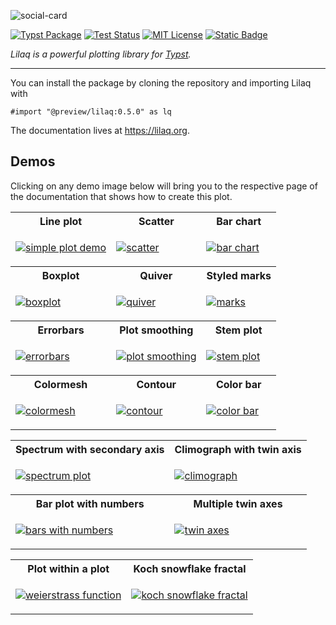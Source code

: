 

![social-card](https://github.com/user-attachments/assets/d1d9eab9-deb8-4cd2-9dd5-78c26418ca98)


[![Typst Package](https://img.shields.io/badge/dynamic/toml?url=https%3A%2F%2Fraw.githubusercontent.com%2Flilaq-project%2Flilaq%2Fv0.5.0%2Ftypst.toml&query=%24.package.version&prefix=v&logo=typst&label=package&color=239DAD)](https://typst.app/universe/package/lilaq)
[![Test Status](https://github.com/lilaq-project/lilaq/actions/workflows/run_tests.yml/badge.svg)](https://github.com/lilaq-project/lilaq/actions/workflows/run_tests.yml)
[![MIT License](https://img.shields.io/badge/license-MIT-blue)](https://github.com/lilaq-project/lilaq/blob/main/LICENSE)
[![Static Badge](https://img.shields.io/badge/documentation-736ad9)](https://lilaq.org/)

_Lilaq is a powerful plotting library for [Typst](https://typst.app/)._


----



You can install the package by cloning the repository and importing Lilaq with
```typ
#import "@preview/lilaq:0.5.0" as lq
```

The documentation lives at https://lilaq.org. 

## Demos
Clicking on any demo image below will bring you to the respective page of the documentation that shows how to create this plot. 


<table>
<tr>
    <th>Line plot</th>
    <th>Scatter</th>
    <th>Bar chart</th>
</tr>
<tr>
<td>

[![simple plot demo](https://github.com/user-attachments/assets/c71886e0-e0a9-499e-848f-18580b1da523)](https://lilaq.org/docs/quickstart#the-first-plot)

</td>

<td>

[![scatter](https://github.com/user-attachments/assets/a1cf3019-b306-44a0-b28f-a2bb6fa522eb)](https://lilaq.org/docs/reference/scatter)

</td>
<td>

[![bar chart](https://github.com/user-attachments/assets/7822cc4f-6f12-4622-9f38-18ca7dd2a4fa)](https://lilaq.org/docs/reference/bar)

</td>
</tr>
<tr>
    <th>Boxplot</th>
    <th>Quiver</th>
    <th>Styled marks</th>
</tr>
<tr>
<td>

[![boxplot](https://github.com/user-attachments/assets/09b1251a-46b3-488f-aab8-451d950c044c)](https://lilaq.org/docs/reference/boxplot)

</td>
<td>

[![quiver](https://github.com/user-attachments/assets/98f10346-2686-4c0c-8955-8a42465e65aa)](https://lilaq.org/docs/reference/quiver)

</td>
<td>

[![marks](https://github.com/user-attachments/assets/26e9e478-1599-4ded-9e6d-7fe0193ae6b9)](https://lilaq.org/docs/examples/styled-marks)

</td>
</tr>

<tr>
    <th>Errorbars</th>
    <th>Plot smoothing</th>
    <th>Stem plot</th>
</tr>
<tr>
<td>

[![errorbars](https://github.com/user-attachments/assets/fdb054ad-e946-4ace-8a43-334676afebff)](https://lilaq.org/docs/reference/errorbar)

</td>
<td>

[![plot smoothing](https://github.com/user-attachments/assets/912bfbda-b091-4074-8601-3c173a8168da)](https://lilaq.org/docs/reference/plot#smooth)

</td>
<td>

[![stem plot](https://github.com/user-attachments/assets/070fb488-ff8b-401b-aba3-31f2ea02f996)](https://lilaq.org/docs/reference/stem)

</td>
</tr>

<tr>
    <th>Colormesh</th>
    <th>Contour</th>
    <th>Color bar</th>
</tr>
<tr>
<td>

[![colormesh](https://github.com/user-attachments/assets/db59b76b-7eda-4045-9faf-e74fa9e92043)](https://lilaq.org/docs/reference/colormesh)

</td>
<td>

[![contour](https://github.com/user-attachments/assets/b60d8bac-faf6-4465-bd78-0687f3912108)](https://lilaq.org/docs/reference/contour)

</td>
<td>

[![color bar](https://github.com/user-attachments/assets/babf0319-e4e7-4c0d-90d4-ca80739773f6)](https://lilaq.org/docs/reference/colorbar)

</td>
</tr>
</table>



<table>
<tr>
    <th>Spectrum with secondary axis</th>
    <th>Climograph with twin axis</th>
</tr>
<tr>
<td>

[![spectrum plot](https://github.com/user-attachments/assets/2fe1b3e3-14b3-43ba-b117-e20151203a9c)](https://lilaq.org/docs/examples/dual-axis)

</td>
<td>

[![climograph](https://github.com/user-attachments/assets/4151bca1-67f5-41e3-aef3-b4d2e4c07eb9)](https://lilaq.org/docs/examples/climograph)

</td>
</tr>
<tr>
    <th>Bar plot with numbers</th>
    <th>Multiple twin axes</th>
</tr>
<tr>
<td>

[![bars with numbers](https://github.com/user-attachments/assets/c7e0edda-0b16-472b-83e3-1d639fc9c2b1)](https://lilaq.org/docs/examples/bar-plot-with-numbers)

</td>
<td>

[![twin axes](https://github.com/user-attachments/assets/b2706289-24a8-4e6d-bde0-119f13552855)](https://lilaq.org/docs/tutorials/axis#independent-axes-twin-axes)

</td>
</tr>
</table>




<table>
<tr>
    <th>Plot within a plot</th>
    <th>Koch snowflake fractal</th>
</tr>
<tr>
<td>

[![weierstrass function](https://github.com/user-attachments/assets/0181795f-9b5d-4552-9be3-c85ddcdba83a)](https://lilaq.org/docs/examples/plot-within-a-plot)

</td>
<td>

[![koch snowflake fractal](https://github.com/user-attachments/assets/14e5a26e-fd13-41ff-be73-817730e77dbf)](https://lilaq.org/docs/examples/koch-snowflake)

</td>
</tr>
</table>


